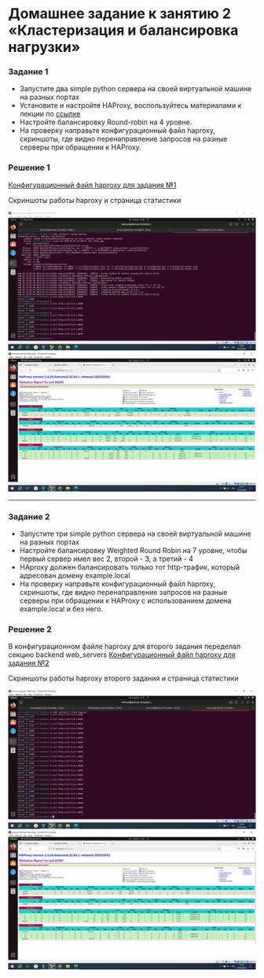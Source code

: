 # Домашнее задание к занятию 2 «Кластеризация и балансировка нагрузки»


### Задание 1
- Запустите два simple python сервера на своей виртуальной машине на разных портах
- Установите и настройте HAProxy, воспользуйтесь материалами к лекции по [ссылке](2/)
- Настройте балансировку Round-robin на 4 уровне.
- На проверку направьте конфигурационный файл haproxy, скриншоты, где видно перенаправление запросов на разные серверы при обращении к HAProxy.

### Решение 1


[Конфигурационный файл haproxy для задания №1](https://github.com/blackgult/sflt-hw2/blob/main/haproxy1.cfg)

Скриншоты работы haproxy и страница статистики

![1-1](https://github.com/blackgult/sflt-hw2/blob/main/1-1.PNG)
![1-2](https://github.com/blackgult/sflt-hw2/blob/main/1-2.PNG)

------

### Задание 2
- Запустите три simple python сервера на своей виртуальной машине на разных портах
- Настройте балансировку Weighted Round Robin на 7 уровне, чтобы первый сервер имел вес 2, второй - 3, а третий - 4
- HAproxy должен балансировать только тот http-трафик, который адресован домену example.local
- На проверку направьте конфигурационный файл haproxy, скриншоты, где видно перенаправление запросов на разные серверы при обращении к HAProxy c использованием домена example.local и без него.

### Решение 2

В конфигурационном файле haproxy для второго задания переделал секцию backend web_servers
[Конфигурационный файл haproxy для задания №2](https://github.com/blackgult/sflt-hw2/blob/main/haproxy2.cfg)

Скриншоты работы haproxy второго задания и страница статистики

![2-1](https://github.com/blackgult/sflt-hw2/blob/main/2-1.PNG)
![2-2](https://github.com/blackgult/sflt-hw2/blob/main/2-2.PNG)
